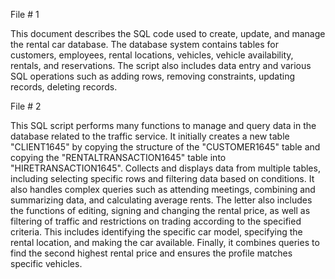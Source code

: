 File # 1 

This document describes the SQL code used to create, update, and manage the rental car database. The database system contains tables for customers, employees, rental locations, vehicles, vehicle availability, rentals, and reservations. The script also includes data entry and various SQL operations such as adding rows, removing constraints, updating records, deleting records.

File # 2

This SQL script performs many functions to manage and query data in the database related to the traffic service. It initially creates a new table "CLIENT1645" by copying the structure of the "CUSTOMER1645" table and copying the "RENTALTRANSACTION1645" table into "HIRETRANSACTION1645". Collects and displays data from multiple tables, including selecting specific rows and filtering data based on conditions. It also handles complex queries such as attending meetings, combining and summarizing data, and calculating average rents. The letter also includes the functions of editing, signing and changing the rental price, as well as filtering of traffic and restrictions on trading according to the specified criteria. This includes identifying the specific car model, specifying the rental location, and making the car available. Finally, it combines queries to find the second highest rental price and ensures the profile matches specific vehicles.

